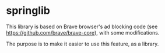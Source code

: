 # springlib

This library is based on Brave browser's ad blocking code (see https://github.com/brave/brave-core), with some modifications.

The purpose is to make it easier to use this feature, as a library.
